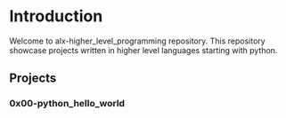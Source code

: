 # Introduction
Welcome to alx-higher_level_programming repository.
This repository showcase projects written in higher level languages starting
with python.

## Projects
### 0x00-python_hello_world
